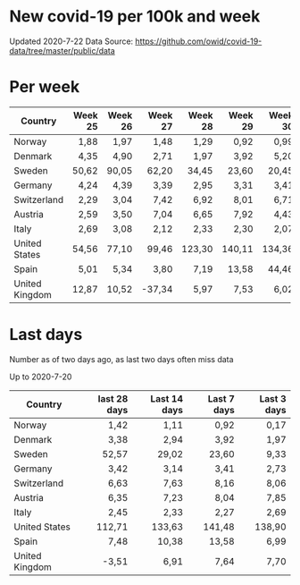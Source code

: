 # New covid-19 per 100k and week
Updated 2020-7-22
Data Source: https://github.com/owid/covid-19-data/tree/master/public/data

# Per week
|Country|Week 25|Week 26|Week 27|Week 28|Week 29|Week 30|
| --- | --: | --: | --: | --: | --: | --: |
|Norway|1,88 |1,97 |1,48 |1,29 |0,92 |0,99 |
|Denmark|4,35 |4,90 |2,71 |1,97 |3,92 |5,20 |
|Sweden|50,62 |90,05 |62,20 |34,45 |23,60 |20,45 |
|Germany|4,24 |4,39 |3,39 |2,95 |3,31 |3,41 |
|Switzerland|2,29 |3,04 |7,42 |6,92 |8,01 |6,71 |
|Austria|2,59 |3,50 |7,04 |6,65 |7,92 |4,43 |
|Italy|2,69 |3,08 |2,12 |2,33 |2,30 |2,07 |
|United States|54,56 |77,10 |99,46 |123,30 |140,11 |134,36 |
|Spain|5,01 |5,34 |3,80 |7,19 |13,58 |44,46 |
|United Kingdom|12,87 |10,52 |-37,34 |5,97 |7,53 |6,02 |

# Last days
Number as of two days ago, as last two days often miss data

Up to 2020-7-20

|Country|last 28 days|Last 14 days|Last 7 days|Last 3 days|
| --- | --: | --: | --: | --: |
|Norway|1,42|1,11|0,92|0,17|
|Denmark|3,38|2,94|3,92|1,97|
|Sweden|52,57|29,02|23,60|9,33|
|Germany|3,42|3,14|3,41|2,73|
|Switzerland|6,63|7,63|8,16|8,06|
|Austria|6,35|7,23|8,04|7,85|
|Italy|2,45|2,33|2,27|2,69|
|United States|112,71|133,63|141,48|138,90|
|Spain|7,48|10,38|13,58|6,99|
|United Kingdom|-3,51|6,91|7,64|7,70|
